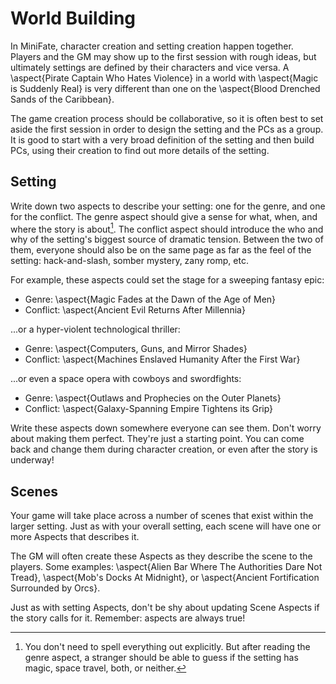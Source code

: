 # World Building

In MiniFate, character creation and setting creation happen together. Players
and the GM may show up to the first session with rough ideas, but ultimately
settings are defined by their characters and vice versa. A \aspect{Pirate
Captain Who Hates Violence} in a world with \aspect{Magic is Suddenly Real} is
very different than one on the \aspect{Blood Drenched Sands of the Caribbean}.

The game creation process should be collaborative, so it is often best to set
aside the first session in order to design the setting and the PCs as a group.
It is good to start with a very broad definition of the setting and then build
PCs, using their creation to find out more details of the setting.

## Setting

Write down two aspects to describe your setting: one for the genre, and one
for the conflict. The genre aspect should give a sense for what, when, and
where the story is about[^1]. The conflict aspect should introduce the who and
why of the setting's biggest source of dramatic tension. Between the two of
them, everyone should also be on the same page as far as the feel of the
setting: hack-and-slash, somber mystery, zany romp, etc.

[^1]: You don't need to spell everything out explicitly. But after reading the
genre aspect, a stranger should be able to guess if the setting has magic,
space travel, both, or neither.

For example, these aspects could set the stage for a sweeping fantasy epic:

- Genre: \aspect{Magic Fades at the Dawn of the Age of Men}
- Conflict: \aspect{Ancient Evil Returns After Millennia}

...or a hyper-violent technological thriller:

- Genre: \aspect{Computers, Guns, and Mirror Shades}
- Conflict: \aspect{Machines Enslaved Humanity After the First War}

...or even a space opera with cowboys and swordfights:

- Genre: \aspect{Outlaws and Prophecies on the Outer Planets}
- Conflict: \aspect{Galaxy-Spanning Empire Tightens its Grip}

<!---
TODO:
The above are examples to help you wrap your head around the idea. From here on, we'll be using:

- Genre: \aspect{Steam-Powered Swashbuckling on the Seven Seas}
- Truoble: \aspect{A Fucking Dragon Stole my Boat}
-->

Write these aspects down somewhere everyone can see them. Don't worry about
making them perfect. They're just a starting point. You can come back and
change them during character creation, or even after the story is underway!

## Scenes

Your game will take place across a number of scenes that exist within the
larger setting. Just as with your overall setting, each scene will have one or
more Aspects that describes it.

The GM will often create these Aspects as they describe the scene to the
players. Some examples: \aspect{Alien Bar Where The Authorities Dare Not
Tread}, \aspect{Mob's Docks At Midnight}, or \aspect{Ancient Fortification
Surrounded by Orcs}.

Just as with setting Aspects, don't be shy about updating Scene Aspects if the
story calls for it. Remember: aspects are always true! <!-- TODO: I don't
think we've ever said this before.-->
